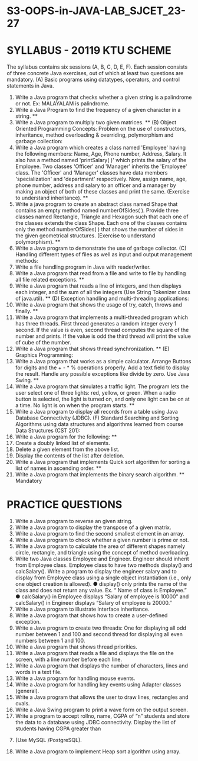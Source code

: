 # S3-OOPS-in-JAVA-LAB_SJCET_23-27

# SYLLABUS - 20119 KTU SCHEME
The syllabus contains six sessions (A, B, C, D, E, F). Each session consists of three concrete
Java exercises, out of which at least two questions are mandatory.
(A) Basic programs using datatypes, operators, and control statements in Java.
1) Write a Java program that checks whether a given string is a palindrome or not.
Ex: MALAYALAM is palindrome.
2) Write a Java Program to find the frequency of a given character in a string. **
3) Write a Java program to multiply two given matrices. **
(B) Object Oriented Programming Concepts: Problem on the use of constructors, inheritance,
method overloading & overriding, polymorphism and garbage collection:
4) Write a Java program which creates a class named 'Employee' having the following
members: Name, Age, Phone number, Address, Salary. It also has a method named 'printSalary( )' which prints the salary of the Employee. Two classes 'Officer' and 'Manager'
inherits the 'Employee' class. The 'Officer' and 'Manager' classes have data members 'specialization' and 'department' respectively. Now, assign name, age, phone number, address
and salary to an officer and a manager by making an object of both of these classes and
print the same. (Exercise to understand inheritance). **
5) Write a java program to create an abstract class named Shape that contains an empty
method named numberOfSides( ). Provide three classes named Rectangle, Triangle and
Hexagon such that each one of the classes extends the class Shape. Each one of the classes contains only the method numberOfSides( ) that shows the number of sides in the given geometrical structures. (Exercise to understand polymorphism). **
6) Write a Java program to demonstrate the use of garbage collector.
(C) Handling different types of files as well as input and output management methods:
7) Write a file handling program in Java with reader/writer.
8) Write a Java program that read from a file and write to file by handling all file related exceptions. **
9) Write a Java program that reads a line of integers, and then displays each integer, and the
sum of all the integers (Use String Tokenizer class of java.util). **
(D) Exception handling and multi-threading applications:
10) Write a Java program that shows the usage of try, catch, throws and finally. **
11) Write a Java program that implements a multi-threaded program which has three threads.
First thread generates a random integer every 1 second. If the value is even, second
thread computes the square of the number and prints. If the value is odd the third thread
will print the value of cube of the number.
12) Write a Java program that shows thread synchronization. **
(E) Graphics Programming:
13) Write a Java program that works as a simple calculator. Arrange Buttons for digits and
the + - * % operations properly. Add a text field to display the result. Handle any possible
exceptions like divide by zero. Use Java Swing. **
14) Write a Java program that simulates a traffic light. The program lets the user select one of
three lights: red, yellow, or green. When a radio button is selected, the light is turned on,
and only one light can be on at a time. No light is on when the program starts. **
15) Write a Java program to display all records from a table using Java Database Connectivity (JDBC).
(F) Standard Searching and Sorting Algorithms using data structures and algorithms learned
from course Data Structures (CST 201):
16) Write a Java program for the following: **
1) Create a doubly linked list of elements.
2) Delete a given element from the above list.
3) Display the contents of the list after deletion.
17) Write a Java program that implements Quick sort algorithm for sorting a list of names in
ascending order. **
18) Write a Java program that implements the binary search algorithm.
** Mandatory

# PRACTICE QUESTIONS
1) Write a Java program to reverse an given string.
2) Write a Java program to display the transpose of a given matrix.
3) Write a Java program to find the second smallest element in an array.
4) Write a Java program to check whether a given number is prime or not.
5) Write a Java program to calculate the area of different shapes namely circle, rectangle,
and triangle using the concept of method overloading.
6) Write two Java classes Employee and Engineer. Engineer should inherit from Employee
class. Employee class to have two methods display() and calcSalary(). Write a program to
display the engineer salary and to display from Employee class using a single object instantiation (i.e., only one object creation is allowed).
● display() only prints the name of the class and does not return any value. Ex. “ Name
of class is Employee.”
● calcSalary() in Employee displays “Salary of employee is 10000” and calcSalary() in
Engineer displays “Salary of employee is 20000.”
7) Write a Java program to illustrate Interface inheritance.
8) Write a Java program that shows how to create a user-defined exception.
9) Write a Java program to create two threads: One for displaying all odd number between 1
and 100 and second thread for displaying all even numbers between 1 and 100.
10) Write a Java program that shows thread priorities.
11) Write a Java program that reads a file and displays the file on the screen, with a line
number before each line.
12) Write a Java program that displays the number of characters, lines and words in a text
file.
13) Write a Java program for handling mouse events.
14) Write a Java program for handling key events using Adapter classes (general).
15) Write a Java program that allows the user to draw lines, rectangles and ovals.
16) Write a Java Swing program to print a wave form on the output screen.
17) Write a program to accept rollno, name, CGPA of “n” students and store the data to a
database using JDBC connectivity. Display the list of students having CGPA greater than
7. (Use MySQL /PostgreSQL).
18) Write a Java program to implement Heap sort algorithm using array.
